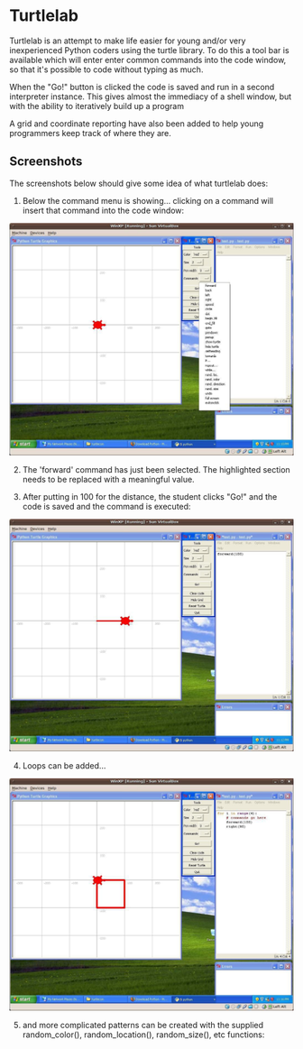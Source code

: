 Turtlelab
=========

Turtlelab is an attempt to make life easier for young and/or very inexperienced Python coders using the turtle library. To do this a tool bar is available which will enter enter common commands into the code window, so that it's possible to code without typing as much.

When the "Go!" button is clicked the code is saved and run in a second interpreter instance. This gives almost the immediacy of a shell window, but with the ability to iteratively build up a program  

A grid and coordinate reporting have also been added to help young programmers keep track of where they are.

Screenshots
-----------

The screenshots below should give some idea of what turtlelab does:

1. Below the command menu is showing... clicking on a command will insert that command into the code window:

![command list](tc1.jpg)

2. The 'forward' command has just been selected. The highlighted section needs to be replaced with a meaningful value.


3. After putting in 100 for the distance, the student clicks "Go!" and the code is saved and the command is executed:

![forward(100)](tc3.jpg)

4. Loops can be added...

![square](tc4.jpg)

5. and more complicated patterns can be created with the supplied random_color(), random_location(), random_size(), etc functions:



